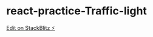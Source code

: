 # react-practice-Traffic-light

[Edit on StackBlitz ⚡️](https://stackblitz.com/edit/react-ts-qqnaoe)